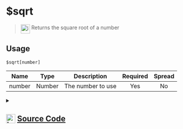 # $sqrt
> <img align="top" src="https://upload.wikimedia.org/wikipedia/commons/thumb/e/e4/Infobox_info_icon.svg/160px-Infobox_info_icon.svg.png?20150409153300" alt="image" width="25" height="auto"> Returns the square root of a number
## Usage
```
$sqrt[number]
```
| Name | Type | Description | Required | Spread
| :---: | :---: | :---: | :---: | :---: |
number | Number | The number to use | Yes | No
<details>
<summary>
    
## <img align="top" src="https://cdn4.iconfinder.com/data/icons/iconsimple-logotypes/512/github-512.png" alt="image" width="25" height="auto">  [Source Code](https://github.com/tryforge/ForgeScript-V2/blob/main/src/native/sqrt.ts)
    
</summary>
    
```ts
import { ArgType, NativeFunction, Return } from "../structures"

export default new NativeFunction({
    name: "$sqrt",
    version: "1.0.0",
    description: "Returns the square root of a number",
    brackets: true,
    unwrap: true,
    args: [
        {
            name: "number",
            description: "The number to use",
            rest: false,
            type: ArgType.Number,
            required: true,
        },
    ],
    execute(_, [n]) {
        return Return.success(Math.sqrt(n))
    },
})

```
    
</details>